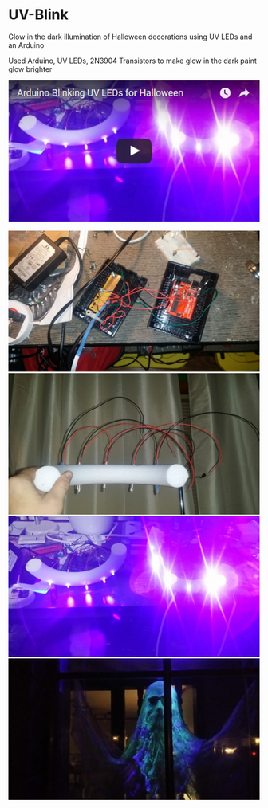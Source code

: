 # UV-Blink
Glow in the dark illumination of Halloween decorations using UV LEDs and an Arduino

Used Arduino, UV LEDs, 2N3904 Transistors to make glow in the dark paint glow brighter 

<a href="https://www.youtube.com/watch?v=dT_2QI8fZwQ" target="_blank"><img src="https://raw.githubusercontent.com/MrRedBeard/UV-Blink/master/YoutubePreview.png" /></a>

<img src="https://raw.githubusercontent.com/MrRedBeard/UV-Blink/master/1.jpg" />

<img src="https://raw.githubusercontent.com/MrRedBeard/UV-Blink/master/2.jpg" />

<img src="https://raw.githubusercontent.com/MrRedBeard/UV-Blink/master/3.jpg" />

<img src="https://raw.githubusercontent.com/MrRedBeard/UV-Blink/master/4.jpg" />

